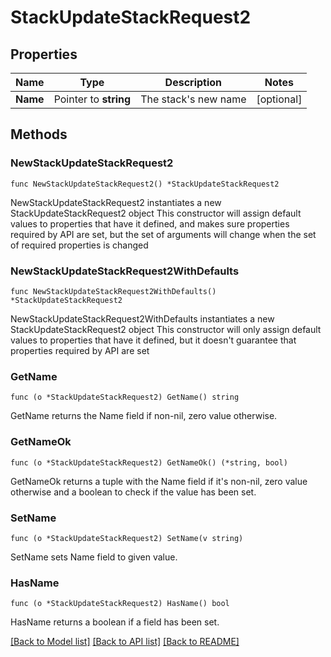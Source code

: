 # StackUpdateStackRequest2

## Properties

Name | Type | Description | Notes
------------ | ------------- | ------------- | -------------
**Name** | Pointer to **string** | The stack&#39;s new name | [optional] 

## Methods

### NewStackUpdateStackRequest2

`func NewStackUpdateStackRequest2() *StackUpdateStackRequest2`

NewStackUpdateStackRequest2 instantiates a new StackUpdateStackRequest2 object
This constructor will assign default values to properties that have it defined,
and makes sure properties required by API are set, but the set of arguments
will change when the set of required properties is changed

### NewStackUpdateStackRequest2WithDefaults

`func NewStackUpdateStackRequest2WithDefaults() *StackUpdateStackRequest2`

NewStackUpdateStackRequest2WithDefaults instantiates a new StackUpdateStackRequest2 object
This constructor will only assign default values to properties that have it defined,
but it doesn't guarantee that properties required by API are set

### GetName

`func (o *StackUpdateStackRequest2) GetName() string`

GetName returns the Name field if non-nil, zero value otherwise.

### GetNameOk

`func (o *StackUpdateStackRequest2) GetNameOk() (*string, bool)`

GetNameOk returns a tuple with the Name field if it's non-nil, zero value otherwise
and a boolean to check if the value has been set.

### SetName

`func (o *StackUpdateStackRequest2) SetName(v string)`

SetName sets Name field to given value.

### HasName

`func (o *StackUpdateStackRequest2) HasName() bool`

HasName returns a boolean if a field has been set.


[[Back to Model list]](../README.md#documentation-for-models) [[Back to API list]](../README.md#documentation-for-api-endpoints) [[Back to README]](../README.md)


